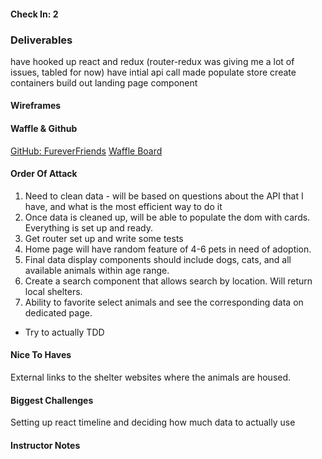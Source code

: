 #### Check In: 2

### Deliverables
have hooked up react and redux (router-redux was giving me a lot of issues, tabled for now)
have intial api call made
populate store
create containers
build out landing page component

#### Wireframes

#### Waffle & Github
 [GitHub: FureverFriends](https://github.com/mollyfoz/FureverFriends)
 [Waffle Board](https://waffle.io/mollyfoz/FureverFriends)

#### Order Of Attack
 1. Need to clean data - will be based on questions about the API that I have, and what is the most efficient way to do it
 2. Once data is cleaned up, will be able to populate the dom with cards. Everything is set up and ready.
 3. Get router set up and write some tests
 4. Home page will have random feature of 4-6 pets in need of adoption.
 5. Final data display components should include dogs, cats, and all available animals within age range.
 6. Create a search component that allows search by location. Will return local shelters.
 7. Ability to favorite select animals and see the corresponding data on dedicated page.
 * Try to actually TDD

#### Nice To Haves
 External links to the shelter websites where the animals are housed.

#### Biggest Challenges
 Setting up react timeline and deciding how much data to actually use

#### Instructor Notes
